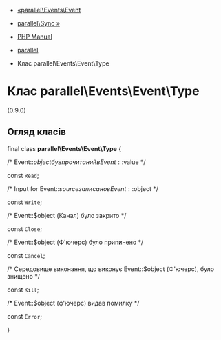 - [«parallel\Events\Event](class.parallel-events-event.md)
- [parallel\Sync »](class.parallel-sync.md)

- [PHP Manual](index.md)
- [parallel](book.parallel.md)
- Клас parallel\Events\Event\Type

# Клас parallel\Events\Event\Type

(0.9.0)

## Огляд класів

final class **parallel\Events\Event\Type** {

/\* Event::$object був прочитаний в Event::$value \*/

const `Read`;

/\* Input for Event::$source записано в Event::$object \*/

const `Write`;

/\* Event::$object (Канал) було закрито \*/

const `Close`;

/\* Event::$object (Ф'ючерс) було припинено \*/

const `Cancel`;

/\* Середовище виконання, що виконує Event::$object (Ф'ючерс), було
знищено \*/

const `Kill`;

/\* Event::$object (ф'ючерс) видав помилку \*/

const `Error`;

}
